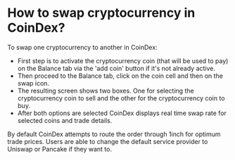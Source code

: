 # How to swap cryptocurrency in CoinDex?

To swap one cryptocurrency to another in CoinDex:
- First step is to activate the cryptocurrency coin (that will be used to pay) on the Balance tab via the 'add coin' button if it's not already active.
- Then proceed to the Balance tab, click on the coin cell and then on the swap icon.
- The resulting screen shows two boxes. One for selecting the cryptocurrency coin to sell and the other for the cryptocurrency coin to buy.
- After both options are selected CoinDex displays real time swap rate for selected coins and trade details.

By default CoinDex attempts to route the order through 1inch for optimum trade prices. Users are able to change the default service provider to Uniswap or Pancake if they want to.

